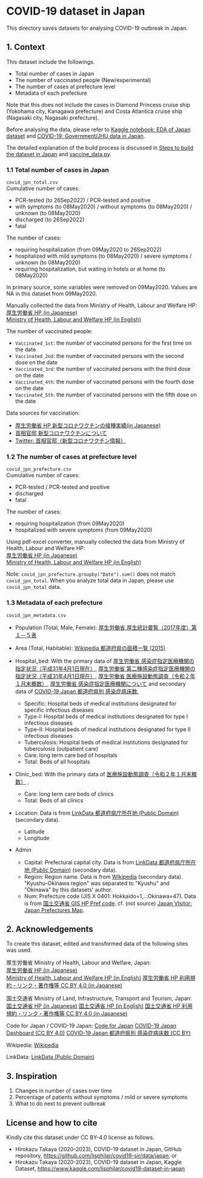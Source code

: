# COVID-19 dataset in Japan

This directory saves datasets for analysing COVID-19 outbreak in Japan.

## 1. Context

This dataset include the followings.

- Total number of cases in Japan
- The number of vaccinated people (New/experimental)
- The number of cases at prefecture level
- Metadata of each prefecture

Note that this does not include the cases in Diamond Princess cruise ship (Yokohama city, Kanagawa prefecture) and Costa Atlantica cruise ship (Nagasaki city, Nagasaki prefecture).

Before analysing the data, please refer to [Kaggle notebook: EDA of Japan dataset](https://www.kaggle.com/lisphilar/eda-of-japan-dataset) and [COVID-19: Government/JHU data in Japan](https://www.kaggle.com/lisphilar/covid-19-government-jhu-data-in-japan).

The detailed explanation of the build process is discussed in [Steps to build the dataset in Japan](https://www.kaggle.com/lisphilar/covid19-dataset-in-japan/discussion/148766) and [vaccine_data.py](https://github.com/lisphilar/covid19-sir/blob/main/data/vaccine_data.py).

### 1.1 Total number of cases in Japan

`covid_jpn_total.csv`  
Cumulative number of cases:

- PCR-tested (to 26Sep2022) / PCR-tested and positive
- with symptoms (to 08May2020) / without symptoms (to 08May2020) / unknown (to 08May2020)
- discharged (to 26Sep2022)
- fatal

The number of cases:

- requiring hospitalization (from 09May2020 to 26Sep2022)
- hospitalized with mild symptoms (to 08May2020)  / severe symptoms / unknown (to 08May2020)
- requiring hospitalization, but waiting in hotels or at home (to 08May2020)

In primary source, some variables were removed on 09May2020. Values are NA in this dataset from 09May2020.

Manually collected the data from Ministry of Health, Labour and Welfare HP:  
[厚生労働省 HP (in Japanese)](https://www.mhlw.go.jp/)  
[Ministry of Health, Labour and Welfare HP (in English)](https://www.mhlw.go.jp/english/)

The number of vaccinated people:

- `Vaccinated_1st`: the number of vaccinated persons for the first time on the date
- `Vaccinated_2nd`: the number of vaccinated persons with the second dose on the date
- `Vaccinated_3rd`: the number of vaccinated persons with the third dose on the date
- `Vaccinated_4th`: the number of vaccinated persons with the fourth dose on the date
- `Vaccinated_5th`: the number of vaccinated persons with the fifth dose on the date

Data sources for vaccination:

- [厚生労働省 HP 新型コロナワクチンの接種実績(in Japanese)](https://www.mhlw.go.jp/stf/seisakunitsuite/bunya/vaccine_sesshujisseki.html)
- [首相官邸 新型コロナワクチンについて](https://www.kantei.go.jp/jp/headline/kansensho/vaccine.html)
- [Twitter: 首相官邸（新型コロナワクチン情報）](https://twitter.com/kantei_vaccine)

### 1.2 The number of cases at prefecture level

`covid_jpn_prefecture.csv`  
Cumulative number of cases:

- PCR-tested / PCR-tested and positive
- discharged
- fatal

The number of cases:

- requiring hospitalization (from 09May2020)
- hospitalized with severe symptoms (from 09May2020)

Using pdf-excel converter, manually collected the data from Ministry of Health, Labour and Welfare HP:  
[厚生労働省 HP (in Japanese)](https://www.mhlw.go.jp/)  
[Ministry of Health, Labour and Welfare HP (in English)](https://www.mhlw.go.jp/english/)

Note:
`covid_jpn_prefecture.groupby("Date").sum()` does not match `covid_jpn_total`.
When you analyze total data in Japan, please use `covid_jpn_total` data.

### 1.3 Metadata of each prefecture

`covid_jpn_metadata.csv`  

- Population (Total, Male, Female): [厚生労働省 厚生統計要覧（2017年度）第１－５表](https://www.mhlw.go.jp/toukei/youran/indexyk_1_1.html)
- Area (Total, Habitable): [Wikipedia 都道府県の面積一覧 (2015)](https://ja.wikipedia.org/wiki/%E9%83%BD%E9%81%93%E5%BA%9C%E7%9C%8C%E3%81%AE%E9%9D%A2%E7%A9%8D%E4%B8%80%E8%A6%A7#cite_note-2)

- Hospital_bed:
With the primary data of [厚生労働省 感染症指定医療機関の指定状況（平成31年4月1日現在）](https://www.mhlw.go.jp/bunya/kenkou/kekkaku-kansenshou15/02-02.html), [厚生労働省 第二種感染症指定医療機関の指定状況（平成31年4月1日現在）](https://www.mhlw.go.jp/bunya/kenkou/kekkaku-kansenshou15/02-02-01.html), [厚生労働省 医療施設動態調査（令和２年１月末概数）](https://www.mhlw.go.jp/toukei/saikin/hw/iryosd/m20/is2001.html), [厚生労働省 感染症指定医療機関について](https://www.mhlw.go.jp/bunya/kenkou/kekkaku-kansenshou19/dl/20140811_01.pdf) and secondary data of [COVID-19 Japan 都道府県別 感染症病床数](https://code4sabae.github.io/bedforinfection/),

  - Specific: Hospital beds of medical institutions designated for specific infectious diseases
  - Type-I: Hospital beds of medical institutions designated for type I infectious diseases
  - Type-II: Hospital beds of medical institutions designated for type II infectious diseases
  - Tuberculosis: Hospital beds of medical institutions designated for tuberculosis (outpatient care)
  - Care: long term care bed of hospitals
  - Total: Beds of all hospitals

- Clinic_bed:
With the primary data of [医療施設動態調査（令和２年１月末概数）](https://www.mhlw.go.jp/toukei/saikin/hw/iryosd/m20/is2001.html) ,

  - Care: long term care beds of clinics
  - Total: Beds of all clinics

- Location: Data is from  [LinkData 都道府県庁所在地 (Public Domain)](http://linkdata.org/work/rdf1s8i) (secondary data).

  - Latitude
  - Longitude

- Admin

  - Capital: Prefectural capital city. Data is from  [LinkData 都道府県庁所在地 (Public Domain)](http://linkdata.org/work/rdf1s8i) (secondary data).
  - Region: Region name. Data is from [WIkipedia](https://ja.wikipedia.org/wiki/%E6%97%A5%E6%9C%AC%E3%81%AE%E5%9C%B0%E5%9F%37F) (secondary data). "Kyushu-Okinawa region" was separated to "Kyushu" and "Okinawa" by this datasets' author.
  - Num: Prefecture code (JIS X 0401: Hokkaido=1,...Okinawa=47). Data is from [国土交通省 GIS HP Pref code](http://nlftp.mlit.go.jp/ksj/gml/codelist/PrefCd.html). cf. (not source) [Japan VIsitor: Japan Prefectures Map](https://www.japanvisitor.com/japan-travel/prefectures-map).

## 2. Acknowledgements

To create this dataset,  edited and transformed data of the following sites was used.

厚生労働省 Ministry of Health, Labour and Welfare, Japan:  
[厚生労働省 HP (in Japanese)](https://www.mhlw.go.jp/)  
[Ministry of Health, Labour and Welfare HP (in English)](https://www.mhlw.go.jp/english/)
[厚生労働省 HP 利用規約・リンク・著作権等 CC BY  4.0 (in Japanese)](https://www.mhlw.go.jp/chosakuken/index.html)

国土交通省 Ministry of Land, Infrastructure, Transport and Tourism, Japan:
[国土交通省 HP (in Japanese)](http://www.mlit.go.jp/)
[国土交通省 HP (in English)](http://www.mlit.go.jp/en/)
[国土交通省 HP 利用規約・リンク・著作権等 CC BY  4.0 (in Japanese)](http://www.mlit.go.jp/link.html)

Code for Japan / COVID-19 Japan:
[Code for Japan](https://www.code4japan.org/)
[COVID-19 Japan Dashboard (CC BY 4.0)](https://www.stopcovid19.jp/)
[COVID-19 Japan 都道府県別 感染症病床数 (CC BY)](https://code4sabae.github.io/bedforinfection/)

Wikipedia:
[Wikipedia](https://ja.wikipedia.org/wiki/)

LinkData:
[LinkData (Public Domain)](http://linkdata.org/)

## 3. Inspiration

1. Changes in number of cases over time
2. Percentage of patients without symptoms / mild or severe symptoms
3. What to do next to prevent outbreak

## License and how to cite

Kindly cite this dataset under CC BY-4.0 license as follows.

- Hirokazu Takaya (2020-2023), COVID-19 dataset in Japan, GitHub repository, <https://github.com/lisphilar/covid19-sir/data/japan>, or
- Hirokazu Takaya (2020-2023), COVID-19 dataset in Japan, Kaggle Dataset, <https://www.kaggle.com/lisphilar/covid19-dataset-in-japan>
